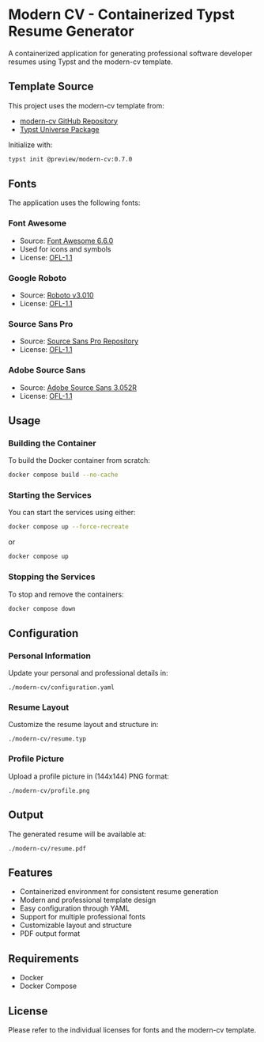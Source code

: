 # Modern CV - Containerized Typst Resume Generator

A containerized application for generating professional software developer resumes using Typst and the modern-cv template.

## Template Source

This project uses the modern-cv template from:
- [modern-cv GitHub Repository](https://github.com/DeveloperPaul123/modern-cv/blob/main/README.md)
- [Typst Universe Package](https://typst.app/universe/package/modern-cv)

Initialize with:
```bash
typst init @preview/modern-cv:0.7.0
```

## Fonts

The application uses the following fonts:

### Font Awesome
- Source: [Font Awesome 6.6.0](https://use.fontawesome.com/releases/v6.6.0/fontawesome-free-6.6.0-desktop.zip)
- Used for icons and symbols
- License: [OFL-1.1](https://openfontlicense.org/)

### Google Roboto
- Source: [Roboto v3.010](https://github.com/googlefonts/roboto-3-classic/releases/download/v3.010/Roboto_v3.010.zip)
- License: [OFL-1.1](https://openfontlicense.org/)

### Source Sans Pro
- Source: [Source Sans Pro Repository](https://github.com/amieiro/source-sans-pro.git)
- License: [OFL-1.1](https://openfontlicense.org/)

### Adobe Source Sans
- Source: [Adobe Source Sans 3.052R](https://github.com/adobe-fonts/source-sans/releases/download/3.052R/)
- License: [OFL-1.1](https://openfontlicense.org/)

## Usage

### Building the Container

To build the Docker container from scratch:
```bash
docker compose build --no-cache
```

### Starting the Services

You can start the services using either:
```bash
docker compose up --force-recreate
```
or
```bash
docker compose up
```

### Stopping the Services

To stop and remove the containers:
```bash
docker compose down
```

## Configuration

### Personal Information
Update your personal and professional details in:
```
./modern-cv/configuration.yaml
```

### Resume Layout
Customize the resume layout and structure in:
```
./modern-cv/resume.typ
```

### Profile Picture
Upload a profile picture in (144x144) PNG format:
```
./modern-cv/profile.png
```

## Output

The generated resume will be available at:
```
./modern-cv/resume.pdf
```

## Features

- Containerized environment for consistent resume generation
- Modern and professional template design
- Easy configuration through YAML
- Support for multiple professional fonts
- Customizable layout and structure
- PDF output format

## Requirements

- Docker
- Docker Compose

## License

Please refer to the individual licenses for fonts and the modern-cv template.